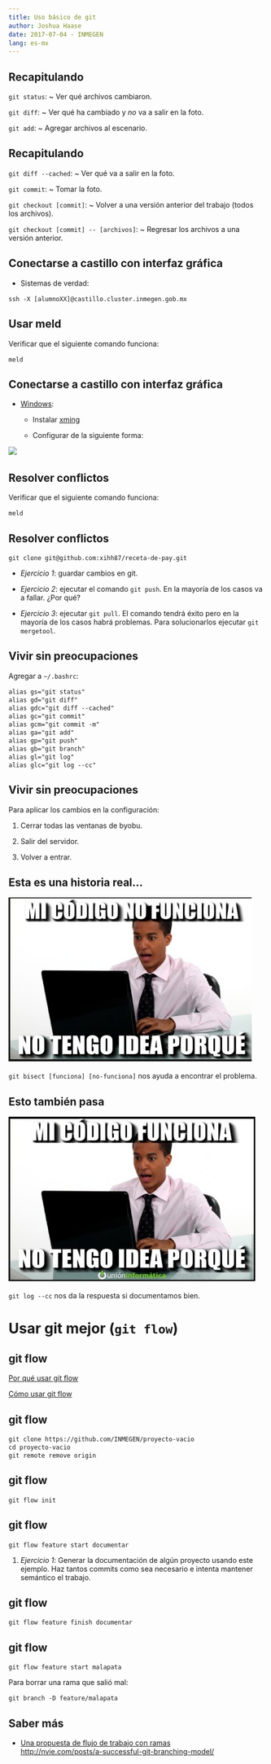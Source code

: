 ```yaml
---
title: Uso básico de git
author: Joshua Haase
date: 2017-07-04 - INMEGEN
lang: es-mx
---
```


## Recapitulando

`git status`:
 ~ Ver qué archivos cambiaron.

`git diff`:
 ~ Ver qué ha cambiado y *no* va a salir en la foto.

`git add`:
 ~ Agregar archivos al escenario.

## Recapitulando

`git diff --cached`:
 ~ Ver qué va a salir en la foto.

`git commit`:
 ~ Tomar la foto.

`git checkout [commit]`:
 ~ Volver a una versión anterior del trabajo (todos los archivos).

`git checkout [commit] -- [archivos]`:
 ~ Regresar los archivos a una versión anterior.

## Conectarse a castillo con interfaz gráfica

- Sistemas de verdad:

```
ssh -X [alumnoXX]@castillo.cluster.inmegen.gob.mx
```

## Usar meld

Verificar que el siguiente comando funciona:

```
meld
```

## Conectarse a castillo con interfaz gráfica

- [Windows](https://superuser.com/questions/119792/how-to-use-x11-forwarding-with-putty ):

    - Instalar [xming](https://sourceforge.net/projects/xming/ )

    - Configurar de la siguiente forma:

[![](https://i.stack.imgur.com/B7r4t.png)](https://superuser.com/questions/119792/how-to-use-x11-forwarding-with-putty )

## Resolver conflictos

Verificar que el siguiente comando funciona:

```
meld
```


## Resolver conflictos

```
git clone git@github.com:xihh87/receta-de-pay.git
```

- *Ejercicio 1*: guardar cambios en git.

- *Ejercicio 2*: ejecutar el comando `git push`. En la mayoría de los casos va a fallar. ¿Por qué?

- *Ejercicio 3*: ejecutar `git pull`. El comando tendrá éxito pero en la mayoría de los casos habrá problemas.
    Para solucionarlos ejecutar `git mergetool`.

## Vivir sin preocupaciones

Agregar a `~/.bashrc`:

```
alias gs="git status"
alias gd="git diff"
alias gdc="git diff --cached"
alias gc="git commit"
alias gcm="git commit -m"
alias ga="git add"
alias gp="git push"
alias gb="git branch"
alias gl="git log"
alias glc="git log --cc"
```

## Vivir sin preocupaciones

Para aplicar los cambios en la configuración:

1. Cerrar todas las ventanas de byobu.

0. Salir del servidor.

0. Volver a entrar.

## Esta es una historia real...

![](../imagenes/codigo1.jpg) \
\
`git bisect [funciona] [no-funciona]` nos ayuda a encontrar el problema.


## Esto también pasa

![](../imagenes/codigo2.jpg) \
\
`git log --cc` nos da la respuesta si documentamos bien.

# Usar git mejor (`git flow`)

## git flow

[Por qué usar git flow](http://nvie.com/posts/a-successful-git-branching-model/ )

[Cómo usar git flow](https://danielkummer.github.io/git-flow-cheatsheet/#getting_started )

## git flow

```
git clone https://github.com/INMEGEN/proyecto-vacio
cd proyecto-vacio
git remote remove origin
```

## git flow

```
git flow init
```

## git flow

```
git flow feature start documentar
```

1. *Ejercicio 1*: Generar la documentación de algún proyecto usando este ejemplo.
    Haz tantos commits como sea necesario e intenta mantener semántico el trabajo.

## git flow

```
git flow feature finish documentar
```

## git flow

```
git flow feature start malapata
```

Para borrar una rama que salió mal:

```
git branch -D feature/malapata
```

## Saber más

- [Una propuesta de flujo de trabajo con ramas](http://nvie.com/posts/a-successful-git-branching-model/ ) \
    <http://nvie.com/posts/a-successful-git-branching-model/>
